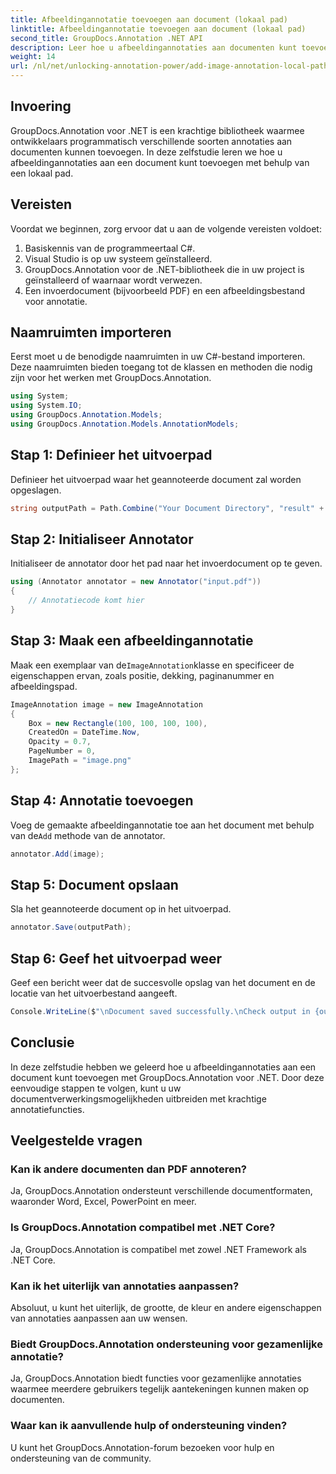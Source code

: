 ```yaml
---
title: Afbeeldingannotatie toevoegen aan document (lokaal pad)
linktitle: Afbeeldingannotatie toevoegen aan document (lokaal pad)
second_title: GroupDocs.Annotation .NET API
description: Leer hoe u afbeeldingannotaties aan documenten kunt toevoegen met GroupDocs.Annotation voor .NET. Verbeter eenvoudig de documentverwerkingsmogelijkheden.
weight: 14
url: /nl/net/unlocking-annotation-power/add-image-annotation-local-path/
---
```

## Invoering
GroupDocs.Annotation voor .NET is een krachtige bibliotheek waarmee ontwikkelaars programmatisch verschillende soorten annotaties aan documenten kunnen toevoegen. In deze zelfstudie leren we hoe u afbeeldingannotaties aan een document kunt toevoegen met behulp van een lokaal pad.
## Vereisten
Voordat we beginnen, zorg ervoor dat u aan de volgende vereisten voldoet:
1. Basiskennis van de programmeertaal C#.
2. Visual Studio is op uw systeem geïnstalleerd.
3. GroupDocs.Annotation voor de .NET-bibliotheek die in uw project is geïnstalleerd of waarnaar wordt verwezen.
4. Een invoerdocument (bijvoorbeeld PDF) en een afbeeldingsbestand voor annotatie.
## Naamruimten importeren
Eerst moet u de benodigde naamruimten in uw C#-bestand importeren. Deze naamruimten bieden toegang tot de klassen en methoden die nodig zijn voor het werken met GroupDocs.Annotation.
```csharp
using System;
using System.IO;
using GroupDocs.Annotation.Models;
using GroupDocs.Annotation.Models.AnnotationModels;
```

## Stap 1: Definieer het uitvoerpad
Definieer het uitvoerpad waar het geannoteerde document zal worden opgeslagen.
```csharp
string outputPath = Path.Combine("Your Document Directory", "result" + Path.GetExtension("input.pdf"));
```
## Stap 2: Initialiseer Annotator
Initialiseer de annotator door het pad naar het invoerdocument op te geven.
```csharp
using (Annotator annotator = new Annotator("input.pdf"))
{
    // Annotatiecode komt hier
}
```
## Stap 3: Maak een afbeeldingannotatie
 Maak een exemplaar van de`ImageAnnotation`klasse en specificeer de eigenschappen ervan, zoals positie, dekking, paginanummer en afbeeldingspad.
```csharp
ImageAnnotation image = new ImageAnnotation
{
    Box = new Rectangle(100, 100, 100, 100),
    CreatedOn = DateTime.Now,
    Opacity = 0.7,
    PageNumber = 0,
    ImagePath = "image.png"
};
```
## Stap 4: Annotatie toevoegen
 Voeg de gemaakte afbeeldingannotatie toe aan het document met behulp van de`Add` methode van de annotator.
```csharp
annotator.Add(image);
```
## Stap 5: Document opslaan
Sla het geannoteerde document op in het uitvoerpad.
```csharp
annotator.Save(outputPath);
```
## Stap 6: Geef het uitvoerpad weer
Geef een bericht weer dat de succesvolle opslag van het document en de locatie van het uitvoerbestand aangeeft.
```csharp
Console.WriteLine($"\nDocument saved successfully.\nCheck output in {outputPath}.");
```

## Conclusie
In deze zelfstudie hebben we geleerd hoe u afbeeldingannotaties aan een document kunt toevoegen met GroupDocs.Annotation voor .NET. Door deze eenvoudige stappen te volgen, kunt u uw documentverwerkingsmogelijkheden uitbreiden met krachtige annotatiefuncties.
## Veelgestelde vragen
### Kan ik andere documenten dan PDF annoteren?
Ja, GroupDocs.Annotation ondersteunt verschillende documentformaten, waaronder Word, Excel, PowerPoint en meer.
### Is GroupDocs.Annotation compatibel met .NET Core?
Ja, GroupDocs.Annotation is compatibel met zowel .NET Framework als .NET Core.
### Kan ik het uiterlijk van annotaties aanpassen?
Absoluut, u kunt het uiterlijk, de grootte, de kleur en andere eigenschappen van annotaties aanpassen aan uw wensen.
### Biedt GroupDocs.Annotation ondersteuning voor gezamenlijke annotatie?
Ja, GroupDocs.Annotation biedt functies voor gezamenlijke annotaties waarmee meerdere gebruikers tegelijk aantekeningen kunnen maken op documenten.
### Waar kan ik aanvullende hulp of ondersteuning vinden?
U kunt het GroupDocs.Annotation-forum bezoeken voor hulp en ondersteuning van de community.
